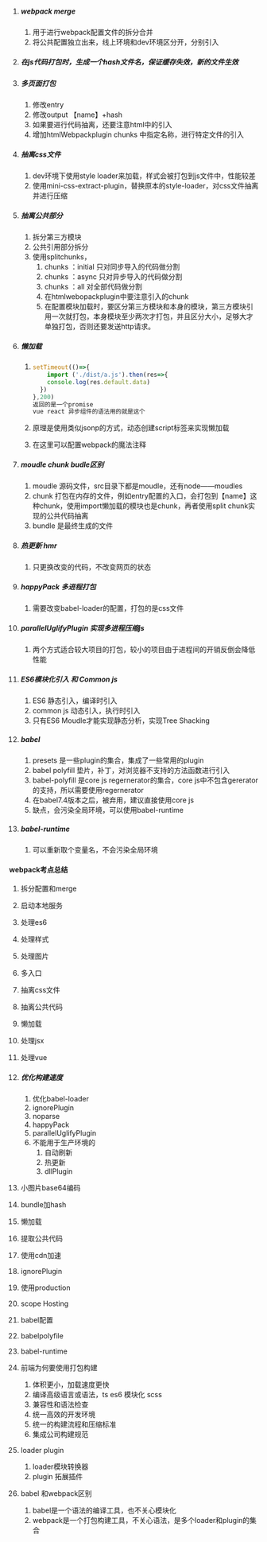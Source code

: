 1. ##### webpack merge

   1. 用于进行webpack配置文件的拆分合并
   2. 将公共配置独立出来，线上环境和dev环境区分开，分别引入

2. ##### 在js代码打包时，生成一个hash文件名，保证缓存失效，新的文件生效

3. ##### 多页面打包

   1. 修改entry
   2. 修改output 【name】+hash
   3. 如果要进行代码抽离，还要注意html中的引入
   4. 增加htmlWebpackplugin chunks 中指定名称，进行特定文件的引入

4. ##### 抽离css文件

   1. dev环境下使用style loader来加载，样式会被打包到js文件中，性能较差
   2. 使用mini-css-extract-plugin，替换原本的style-loader，对css文件抽离并进行压缩

5. ##### 抽离公共部分

   1. 拆分第三方模块
   2. 公共引用部分拆分
   3. 使用splitchunks，
      1. chunks ：initial 只对同步导入的代码做分割
      2. chunks ：async 只对异步导入的代码做分割
      3. chunks ：all 对全部代码做分割
      4. 在htmlwebopackplugin中要注意引入的chunk
      5. 在配置模块加载时，要区分第三方模块和本身的模块，第三方模块引用一次就打包，本身模块至少两次才打包，并且区分大小，足够大才单独打包，否则还要发送http请求。
   
6. ##### 懒加载

   1. ```js
      setTimeout(()=>{
          import ('./dist/a.js').then(res=>{
          console.log(res.default.data)
      	})
      },200)
      返回的是一个promise
      vue react 异步组件的语法用的就是这个
      ```

   2. 原理是使用类似jsonp的方式，动态创建script标签来实现懒加载

   3. 在这里可以配置webpack的魔法注释

7. ##### moudle chunk budle区别

   1. moudle 源码文件，src目录下都是moudle，还有node——moudles
   2. chunk 打包在内存的文件，例如entry配置的入口，会打包到【name】这种chunk，使用import懒加载的模块也是chunk，再者使用split chunk实现的公共代码抽离
   3. bundle 是最终生成的文件

8. ##### 热更新 hmr

   1. 只更换改变的代码，不改变网页的状态

9. ##### happyPack 多进程打包

   1. 需要改变babel-loader的配置，打包的是css文件

10. ##### parallelUglifyPlugin 实现多进程压缩js

    1. 两个方式适合较大项目的打包，较小的项目由于进程间的开销反倒会降低性能

11. ##### ES6模块化引入 和 Common js

    1. ES6 静态引入，编译时引入
    2. common js 动态引入，执行时引入
    3. 只有ES6 Moudle才能实现静态分析，实现Tree Shacking

12. ##### babel

    1. presets 是一些plugin的集合，集成了一些常用的plugin
    2. babel polyfill 垫片，补丁，对浏览器不支持的方法函数进行引入
    3. babel-polyfill 是core js regernerator的集合，core js中不包含gererator的支持，所以需要使用regernerator
    4. 在babel7.4版本之后，被弃用，建议直接使用core js 
    5. 缺点，会污染全局环境，可以使用babel-runtime

13. ##### babel-runtime

    1. 可以重新取个变量名，不会污染全局环境



#### webpack考点总结

1. 拆分配置和merge

2. 启动本地服务

3. 处理es6

4. 处理样式

5. 处理图片

6. 多入口

7. 抽离css文件

8. 抽离公共代码

9. 懒加载

10. 处理jsx

11. 处理vue

12. ##### 优化构建速度 

    1. 优化babel-loader
    2. ignorePlugin
    3. noparse
    4. happyPack
    5. parallelUglifyPlugin
    6. 不能用于生产环境的
       1. 自动刷新
       2. 热更新
       3. dllPlugin

13. 小图片base64编码

14. bundle加hash

15. 懒加载

16. 提取公共代码

17. 使用cdn加速

18. ignorePlugin

19. 使用production

20. scope Hosting

21. babel配置

22. babelpolyfile

23. babel-runtime

24. 前端为何要使用打包构建

    1. 体积更小，加载速度更快
    2. 编译高级语言或语法，ts es6 模块化 scss
    3. 兼容性和语法检查
    4. 统一高效的开发环境
    5. 统一的构建流程和压缩标准
    6. 集成公司构建规范

25. loader plugin

    1. loader模块转换器
    2. plugin 拓展插件

26. babel 和webpack区别

    1. babel是一个语法的编译工具，也不关心模块化
    2. webpack是一个打包构建工具，不关心语法，是多个loader和plugin的集合